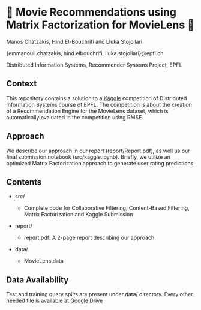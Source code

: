 # 🎉 Movie Recommendations using Matrix Factorization for MovieLens 🎉
Manos Chatzakis, Hind El-Bouchrifi and Lluka Stojollari

{emmanouil.chatzakis, hind.elbouchrifi, lluka.stojollari}@epfl.ch

Distributed Information Systems, Recommender Systems Project, EPFL

## Context
This repository contains a solution to a [Kaggle](https://www.kaggle.com/competitions/dis-project-2-recommender-system/) competition of Distributed Information Systems course of EPFL. The competition is about the creation of a Recommendation Engine for the MovieLens dataset, which is automatically evaluated in the competition using RMSE.

## Approach
We describe our approach in our report (report/Report.pdf), as well us our final submission notebook (src/kaggle.ipynb). Briefly, we utilize an optimized Matrix Factorization approach to generate user rating predictions. 

## Contents
- src/
    - Complete code for Collaborative Filtering, Content-Based Filtering, Matrix Factorization and Kaggle Submission

- report/
    - report.pdf: A 2-page report describing our approach

- data/
    - MovieLens data

## Data Availability
Test and training query splits are present under data/ directory. Every other needed file is available at [Google Drive](https://drive.google.com/drive/folders/1Vw6yYoB8Akq_kde3RIS4y9HQdMXjih07)
